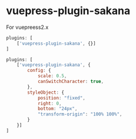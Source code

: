 # vuepress-plugin-sakana

For vuepreess2.x

```js
plugins: [
    ['vuepress-plugin-sakana', {}]
]
```

```js
plugins: [
    ['vuepress-plugin-sakana', {
        config: {
            scale: 0.5,
            canSwitchCharacter: true,
        },
        styleObject: {
            position: "fixed",
            right: 0,
            bottom: "24px",
            "transform-origin": "100% 100%",
        }
    }]
]
```
